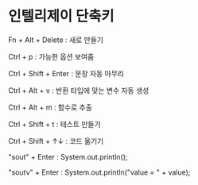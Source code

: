 # 인텔리제이 단축키

Fn + Alt + Delete : 새로 만들기

Ctrl + p : 가능한 옵션 보여줌

Ctrl + Shift + Enter : 문장 자동 마무리

Ctrl + Alt + v : 반환 타입에 맞는 변수 자동 생성

Ctrl + Alt + m : 함수로 추출

Ctrl + Shift + t : 테스트 만들기

Ctrl + Shift + ↑↓ : 코드 옮기기

"sout" + Enter : System.out.println();

"soutv" + Enter : System.out.println("value = " + value);